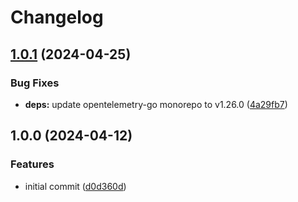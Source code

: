 # Changelog

## [1.0.1](https://github.com/patrickjmcd/go-tracing/compare/v1.0.0...v1.0.1) (2024-04-25)


### Bug Fixes

* **deps:** update opentelemetry-go monorepo to v1.26.0 ([4a29fb7](https://github.com/patrickjmcd/go-tracing/commit/4a29fb733c2c878449f2e7d4ec3130c75e6337eb))

## 1.0.0 (2024-04-12)


### Features

* initial commit ([d0d360d](https://github.com/patrickjmcd/go-tracing/commit/d0d360dc380652b221b157185e06be399cf20af6))
